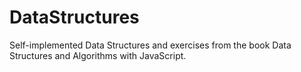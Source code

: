 # DataStructures
Self-implemented Data Structures and exercises from the book Data Structures and Algorithms with JavaScript.
